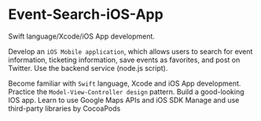 # Event-Search-iOS-App
Swift language/Xcode/iOS App development.

Develop an `iOS Mobile application`, which allows users to search for event information, ticketing information, save events as favorites, and post on Twitter.
Use the backend service (node.js script).

Become familiar with `Swift` language, Xcode and iOS App development. 
Practice the `Model-View-Controller design` pattern.
Build a good-looking IOS app.
Learn to use Google Maps APIs and iOS SDK 
Manage and use third-party libraries by CocoaPods
